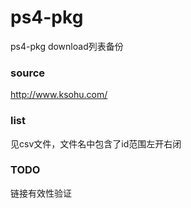# ps4-pkg

ps4-pkg download列表备份


### source

http://www.ksohu.com/  

### list

见csv文件，文件名中包含了id范围左开右闭


### TODO

链接有效性验证